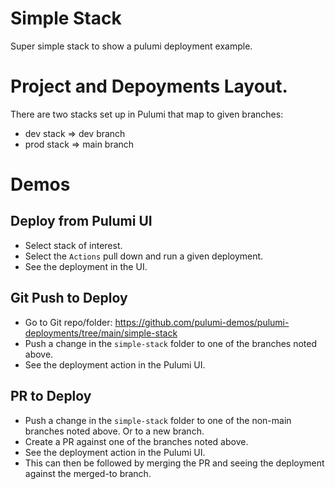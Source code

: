 # Simple Stack
Super simple stack to show a pulumi deployment example.

# Project and Depoyments Layout.
There are two stacks set up in Pulumi that map to given branches:
* dev stack => dev branch
* prod stack => main branch

# Demos
## Deploy from Pulumi UI
* Select stack of interest.
* Select the `Actions` pull down and run a given deployment.
* See the deployment in the UI.

## Git Push to Deploy
* Go to Git repo/folder: https://github.com/pulumi-demos/pulumi-deployments/tree/main/simple-stack 
* Push a change in the `simple-stack` folder to one of the branches noted above.
* See the deployment action in the Pulumi UI.

## PR to Deploy
* Push a change in the `simple-stack` folder to one of the non-main branches noted above. Or to a new branch.
* Create a PR against one of the branches noted above.
* See the deployment action in the Pulumi UI.
* This can then be followed by merging the PR and seeing the deployment against the merged-to branch.

